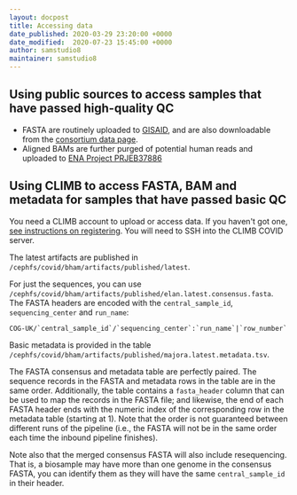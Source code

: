 ```yaml
---
layout: docpost
title: Accessing data
date_published: 2020-03-29 23:20:00 +0000
date_modified:  2020-07-23 15:45:00 +0000
author: samstudio8
maintainer: samstudio8
---
```


## Using public sources to access samples that have passed high-quality QC

* FASTA are routinely uploaded to  [GISAID](https://gisaid.org/), and are also downloadable from the [consortium data page](https://www.cogconsortium.uk/data/).
* Aligned BAMs are further purged of potential human reads and uploaded to [ENA Project PRJEB37886](https://www.ebi.ac.uk/ena/data/view/PRJEB37886)

## Using CLIMB to access FASTA, BAM and metadata for samples that have passed basic QC

You need a CLIMB account to upload or access data. If you haven't got one, [see instructions on registering](register).
You will need to SSH into the CLIMB COVID server.

The latest artifacts are published in `/cephfs/covid/bham/artifacts/published/latest`.

For just the sequences, you can use `/cephfs/covid/bham/artifacts/published/elan.latest.consensus.fasta`.
The FASTA headers are encoded with the `central_sample_id`, `sequencing_center` and `run_name`:

```
COG-UK/`central_sample_id`/`sequencing_center`:`run_name`|`row_number`
```

Basic metadata is provided in the table `/cephfs/covid/bham/artifacts/published/majora.latest.metadata.tsv`.

The FASTA consensus and metadata table are perfectly paired. The sequence records in the FASTA and metadata rows in the table are in the same order.
Additionally, the table contains a `fasta_header` column that can be used to map the records in the FASTA file; and likewise, the end of each FASTA header ends with the numeric index of the corresponding row in the metadata table (starting at 1). Note that the order is not guaranteed between different runs of the pipeline (i.e., the FASTA will not be in the same order each time the inbound pipeline finishes).

Note also that the merged consensus FASTA will also include resequencing. That is, a biosample may have more than one genome in the consensus FASTA, you can identify them as they will have the same `central_sample_id` in their header.

